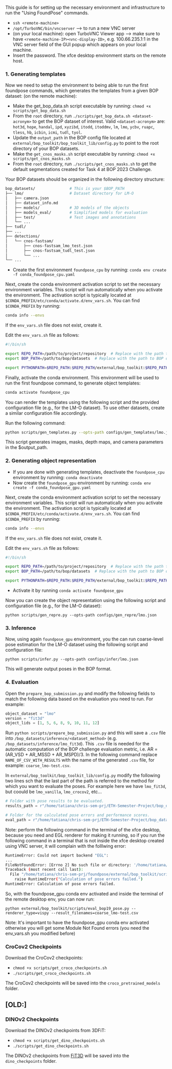 This guide is for setting up the necessary environment and infrastructure to run the "Using FoundPose" commands.
 - `ssh <remote-machine>`
 - `/opt/TurboVNC/bin/vncserver` --> to run a new VNC server
 - (on your local machine): open TurboVNC Viewer app --> make sure to have `<remote-machine-IP><vnc-display-ID>`, e.g. 100.66.235.1:1 in the VNC server field of the GUI popup which appears on your local machine. 
- Insert the password. The xfce desktop environment starts on the remote host.

### 1. Generating templates <a name="render-the-templates"></a>
Now we need to setup the environment to being able to run the first foundpose commands, which generates the templates from a given BOP dataset:
(on the remote machine):
- Make the get_bop_data.sh script executable by running: `chmod +x scripts/get_bop_data.sh`
- From the `root` directory, run `./scripts/get_bop_data.sh <dataset-acronym>` to get the BOP dataset of interest. Valid `<dataset-acronym>` are: `hot3d`, `hope`, `handal`, `ipd`, `xyzibd`, `itodd`, `itoddmv`, `lm`, `lmo`, `ycbv`, `ruapc`, `tless`, `hb`, `icbin`, `icmi`, `tudl`, `tyol`.
- Update the ```output_path``` in the BOP config file located at ```external/bop_toolkit/bop_toolkit_lib/config.py```  to point to the root directory of your BOP datasets.
- Make the `get_cnos_masks.sh` script executable by running: `chmod +x scripts/get_cnos_masks.sh`
- From the `root` directory, run `./scripts/get_cnos_masks.sh` to get the default segmentations created for Task 4 at BOP 2023 Challenge.

Your BOP datasets should be organized in the following directory structure:
```bash
bop_datasets/               # This is your $BOP_PATH
├── lmo/                    # Dataset directory for LM-O
│   ├── camera.json
│   ├── dataset_info.md
│   ├── models/             # 3D models of the objects
│   ├── models_eval/        # Simplified models for evaluation
│   ├── test/               # Test images and annotations
│   └── ...
├── tudl/ 
├── ...
├── detections/
│   └── cnos-fastsam/
│       ├── cnos-fastsam_lmo_test.json
│       ├── cnos-fastsam_tudl_test.json
│       └── ...
└── ...
```

- Create the first environment `foundpose_cpu` by running:
`conda env create -f conda_foundpose_cpu.yaml`

Next, create the conda environment activation script to set the necessary environment variables. This script will run automatically when you activate the environment. The activation script is typically located at ```$CONDA_PREFIX/etc/conda/activate.d/env_vars.sh```. You can find ```$CONDA_PREFIX``` by running:
```bash
conda info --envs
```
If the ```env_vars.sh``` file does not exist, create it. 

Edit the ```env_vars.sh``` file as follows:

```bash
#!/bin/sh

export REPO_PATH=/path/to/project/repository  # Replace with the path to the project (root).
export BOP_PATH=/path/to/bop/datasets  # Replace with the path to BOP datasets created before.

export PYTHONPATH=$REPO_PATH:$REPO_PATH/external/bop_toolkit:$REPO_PATH/external/dinov2
```

Finally, activate the conda environment. This environment will be used to run the first foundpose command, to generate object templates:
```bash
conda activate foundpose_cpu
```

You can render the templates using the following script and the provided configuration file (e.g., for the LM-O dataset). To use other datasets, create a similar configuration file accordingly. 

Run the following command:

```bash
python scripts/gen_templates.py --opts-path configs/gen_templates/lmo.json
```
This script generates images, masks, depth maps, and camera parameters in the $output_path.

### 2. Generating object representation <a name="create-object-representation"></a>
- If you are done with generating templates, deactivate the `foundpose_cpu` environment by running: `conda deactivate`
- Now create the `foundpose_gpu` environment by running:
`conda env create -f conda_foundpose_gpu.yaml`

Next, create the conda environment activation script to set the necessary environment variables. This script will run automatically when you activate the environment. The activation script is typically located at ```$CONDA_PREFIX/etc/conda/activate.d/env_vars.sh```. You can find ```$CONDA_PREFIX``` by running:
```bash
conda info --envs
```
If the ```env_vars.sh``` file does not exist, create it. 

Edit the ```env_vars.sh``` file as follows:

```bash
#!/bin/sh

export REPO_PATH=/path/to/project/repository  # Replace with the path to the project (root).
export BOP_PATH=/path/to/bop/datasets  # Replace with the path to BOP datasets created before.

export PYTHONPATH=$REPO_PATH:$REPO_PATH/external/bop_toolkit:$REPO_PATH/external/dinov2
```
- Activate it by running `conda activate foundpose_gpu`

Now you can create the object representation using the following script and configuration file (e.g., for the LM-O dataset):
```
python scripts/gen_repre.py --opts-path configs/gen_repre/lmo.json
```

### 3. Inference <a name="run-pose-estimation"></a>
Now, using again `foundpose_gpu` environment, you the can run coarse-level pose estimation for the LM-O dataset using the following script and configuration file:  
```
python scripts/infer.py --opts-path configs/infer/lmo.json
```
This will generate output poses in the BOP format.

### 4. Evaluation <a name="pose-evaluation"></a>
Open the `prepare_bop_submission.py` and modify the following fields to match the following data based on the evaluation you need to run. For example:

```python
object_dataset = "lmo"
version = "fit3d"
object_lids = [1, 5, 6, 8, 9, 10, 11, 12]
```

Run `python scripts/prepare_bop_submission.py` and this will save a `.csv` file into `/bop_datasets/inference/<dataset_method>` (e.g. `/bop_datasets/inference/lmo_fit3d`). This `.csv` file is needed for the automatic computation of the BOP challenge evaluation metric, i.e. AR = (AR_VSD + AR_MSSD + AR_MSPD)/3. In the following command replace `NAME_OF_CSV_WITH_RESULTS` with the name of the generated `.csv` file, for example: `coarse_lmo-test.csv`.

In `external/bop_toolkit/bop_toolkit_lib/config.py` modify the following two lines sch that the last part of the path is referred to the method for which you want to evaluate the poses. For example here we have `lmo_fit3d`, but coould be `lmo_vanilla`, `lmo_crocov2`, etc...

```python
# Folder with pose results to be evaluated.
results_path = r"/home/tatiana/chris-sem-prj/ETH-Semester-Project/bop_datasets/inference/lmo_fit3d/"

# Folder for the calculated pose errors and performance scores.
eval_path = r"/home/tatiana/chris-sem-prj/ETH-Semester-Project/bop_datasets/inference/lmo_fit3d/"
```

Note: perform the following command in the terminal of the xfce desktop, because you need and EGL renderer for making it running, so if you run the following command in a terminal that is not inside the xfce desktop created using VNC server, it will complain with the folllwing error:

```bash
RuntimeError: Could not import backend "EGL":
...
FileNotFoundError: [Errno 2] No such file or directory: '/home/tatiana/chris-sem-prj/foundpose/bop_datasets/inference/lmo_v1/tmp1742033686/worker_0.json'
Traceback (most recent call last):
  File "/home/tatiana/chris-sem-prj/foundpose/external/bop_toolkit/scripts/eval_bop19_pose.py", line 186, in <module>
    raise RuntimeError("Calculation of pose errors failed.")
RuntimeError: Calculation of pose errors failed.
```

So, with the foundpose_gpu conda env activated and inside the terminal of the remote desktop env, you can now run: 
```
python external/bop_toolkit/scripts/eval_bop19_pose.py --renderer_type=vispy --result_filenames=coarse_lmo-test.csv
```

Note: It's important to have the foundpose_gpu conda env activated otherwise you will get some Module Not Found errors (you need the env_vars.sh you modified before)


### CroCov2 Checkpoints <a name="croco-checkpoints"></a>
Download the CroCov2 checkpoints:
- `chmod +x scripts/get_croco_checkpoints.sh`
- `./scripts/get_croco_checkpoints.sh`

The CroCov2 checkpoints will be saved into the `croco_pretrained_models` folder.


## [OLD:]
### DINOv2 Checkpoints <a name="dino-checkpoints"></a>
Download the DINOv2 checkpoints from 3DFiT:
- `chmod +x scripts/get_dino_checkpoints.sh`
- `./scripts/get_dino_checkpoints.sh`

The DINOv2 checkpoints from [FiT3D](https://huggingface.co/yuanwenyue/FiT3D/tree/main) will be saved into the `dino_checkpoints` folder.